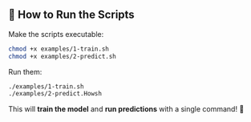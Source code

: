 ## **🚀 How to Run the Scripts**
Make the scripts executable:

```bash
chmod +x examples/1-train.sh
chmod +x examples/2-predict.sh
```

Run them:

```bash
./examples/1-train.sh
./examples/2-predict.Howsh
```

This will **train the model** and **run predictions** with a single command! 🚀
